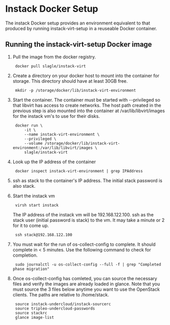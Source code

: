 Instack Docker Setup
====================

The instack Docker setup provides an environment equivalent to that produced by
running instack-virt-setup in a reuseable Docker container.


Running the instack-virt-setup Docker image
-------------------------------------------

1. Pull the image from the docker registry.

        docker pull slagle/instack-virt

1. Create a directory on your docker host to mount into the container for
   storage. This directory should have at least 30GB free.

        mkdir -p /storage/docker/lib/instack-virt-environment

1. Start the container. The container must be started with --privileged so that libvirt
   has access to create networks. The host path created in the previous step is
   also mounted into the container at /var/lib/libvirt/images for the instack vm's
   to use for their disks. 

        docker run \
            -it \
            --name instack-virt-environment \
            --privileged \
            --volume /storage/docker/lib/instack-virt-environment:/var/lib/libvirt/images \
            slagle/instack-virt

1. Look up the IP address of the container

        docker inspect instack-virt-environment | grep IPAddress

1. ssh as stack to the container's IP address. The initial stack password is also stack.

1. Start the instack vm

        virsh start instack

   The IP address of the instack vm will be 192.168.122.100.  ssh as the stack
   user (initial password is stack) to the vm. It may take a minute or 2 for it to
   come up.

        ssh stack@192.168.122.100

1. You must wait for the run of os-collect-config to complete. It should
   complete in < 5 minutes. Use the following command to check for completion.

        sudo journalctl -u os-collect-config --full -f | grep "Completed phase migration"

1. Once os-collect-config has comleted, you can source the necessary files and
   verify the images are already loaded in glance. Note that you must source
   the 3 files below anytime you want to use the OpenStack clients. The paths
   are relative to /home/stack.

        source instack-undercloud/instack-sourcerc
        source tripleo-undercloud-passwords
        source stackrc
        glance image-list
